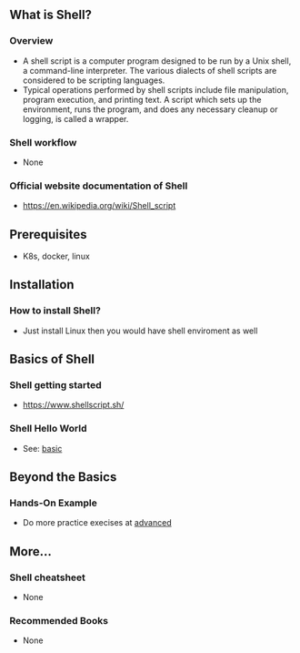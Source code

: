 ## What is Shell?

### Overview

- A shell script is a computer program designed to be run by a Unix shell, a command-line interpreter. The various dialects of shell scripts are considered to be scripting languages.
- Typical operations performed by shell scripts include file manipulation, program execution, and printing text. A script which sets up the environment, runs the program, and does any necessary cleanup or logging, is called a wrapper.

### Shell workflow

- None

### Official website documentation of Shell

- https://en.wikipedia.org/wiki/Shell_script

## Prerequisites

- K8s, docker, linux

## Installation

### How to install Shell?

- Just install Linux then you would have shell enviroment as well

## Basics of Shell

### Shell getting started

- https://www.shellscript.sh/

### Shell Hello World

- See: [basic](./basic/)

## Beyond the Basics

### Hands-On Example

- Do more practice execises at [advanced](./advanced/)

## More...

### Shell cheatsheet

- None

### Recommended Books

- None
